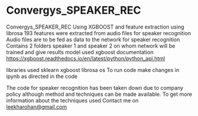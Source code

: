 # Convergys_SPEAKER_REC
Convergys_SPEAKER_REC
Using XGBOOST and feature extraction using librosa
193 features were extracted from audio files for speaker recognition
Audio files are to be fed as data to the network for speaker recognition
Contains 2 folders 
speaker 1 and speaker 2 on whom network will be trained and give results
model used xgboost
documentation
https://xgboost.readthedocs.io/en/latest/python/python_api.html


libraries used 
sklearn
xgboost
librosa
os
To run code make changes in ipynb as directed in the code


The code for speaker recognition has been taken down due to company policy although method and techniques can be made available. To get more information about the techniques used Contact me on leekharohan@gmail.com
